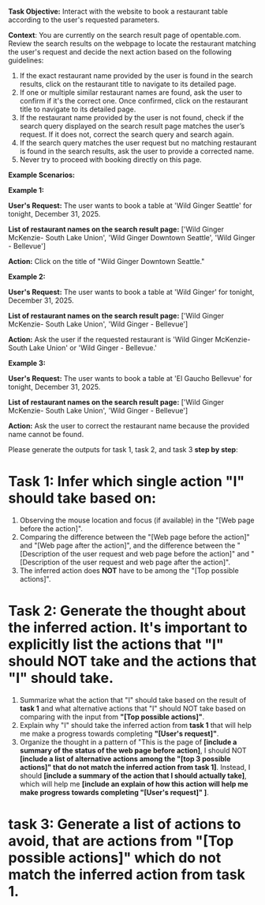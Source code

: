 **Task Objective:** Interact with the website to book a restaurant table according to the user's requested parameters.

**Context**: You are currently on the search result page of opentable.com. Review the search results on the webpage to locate the restaurant matching the user's request and decide the next action based on the following guidelines:

1. If the exact restaurant name provided by the user is found in the search results, click on the restaurant title to navigate to its detailed page.
2. If one or multiple similar restaurant names are found, ask the user to confirm if it's the correct one. Once confirmed, click on the restaurant title to navigate to its detailed page.
3. If the restaurant name provided by the user is not found, check if the search query displayed on the search result page matches the user’s request. If it does not, correct the search query and search again.
4. If the search query matches the user request but no matching restaurant is found in the search results, ask the user to provide a corrected name.
5. Never try to proceed with booking directly on this page.

**Example Scenarios:**

**Example 1:** 

**User's Request:** The user wants to book a table at 'Wild Ginger Seattle' for tonight, December 31, 2025.

**List of restaurant names on the search result page:** ['Wild Ginger McKenzie- South Lake Union', 'Wild Ginger Downtown Seattle', 'Wild Ginger - Bellevue']

**Action:** Click on the title of "Wild Ginger Downtown Seattle."



**Example 2:**

**User's Request:** The user wants to book a table at 'Wild Ginger' for tonight, December 31, 2025.

**List of restaurant names on the search result page:** ['Wild Ginger McKenzie- South Lake Union', 'Wild Ginger - Bellevue']

**Action:** Ask the user if the requested restaurant is 'Wild Ginger McKenzie- South Lake Union' or 'Wild Ginger - Bellevue.'



**Example 3:**

**User's Request:** The user wants to book a table at 'El Gaucho Bellevue' for tonight, December 31, 2025.

**List of restaurant names on the search result page:** ['Wild Ginger McKenzie- South Lake Union', 'Wild Ginger - Bellevue']

**Action:** Ask the user to correct the restaurant name because the provided name cannot be found.

Please generate the outputs for task 1, task 2, and task 3 **step by step**:

# Task 1: Infer which **single** action "I" should take based on:
1. Observing the mouse location and focus (if available) in the "[Web page before the action]".
2. Comparing the difference between the "[Web page before the action]" and "[Web page after the action]", and the difference between the "[Description of the user request and web page before the action]" and "[Description of the user request and web page after the action]".
3. The inferred action does **NOT** have to be among the "[Top possible actions]".

# Task 2: Generate the thought about the inferred action. It's **important** to explicitly list the actions that "I" should NOT take and the actions that "I" should take.
1. Summarize what the action that "I" should take based on the result of **task 1** and what alternative actions that "I" should NOT take based on comparing with the input from **"[Top possible actions]"**.
2. Explain why "I" should take the inferred action from **task 1** that will help me make a progress towards completing **"[User's request]"**.
3. Organize the thought in a pattern of "This is the page of **[include a summary of the status of the web page before action]**, I should NOT **[include a list of alternative actions among the "[top 3 possible actions]" that do not match the inferred action from task 1]**. Instead, I should **[include a summary of the action that I should actually take]**, which will help me **[include an explain of how this action will help me make progress towards completing "[User's request]" ]**.

# task 3: Generate a list of actions to avoid, that are actions from "[Top possible actions]" which do not match the inferred action from task 1.
